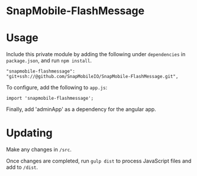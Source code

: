 # SnapMobile-FlashMessage

# Usage

Include this private module by adding the following under `dependencies` in `package.json`, and run `npm install`.

    "snapmobile-flashmessage": "git+ssh://@github.com/SnapMobileIO/SnapMobile-FlashMessage.git",

To configure, add the following to `app.js`:

    import 'snapmobile-flashmessage';
    
Finally, add 'adminApp' as a dependency for the angular app.

# Updating

Make any changes in `/src`.

Once changes are completed, run `gulp dist` to process JavaScript files and add to `/dist`.
